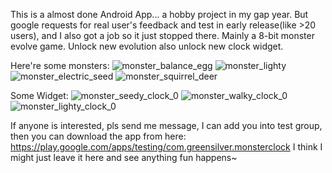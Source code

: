 This is a almost done Android App... a hobby project in my gap year.
But google requests for real user's feedback and test in early release(like >20 users), and I also got a job so it just stopped there.
Mainly a 8-bit monster evolve game. Unlock new evolution also unlock new clock widget.

Here're some monsters:
![monster_balance_egg](https://github.com/user-attachments/assets/e2259471-8c6b-4d01-ba18-1c982209ed42)
![monster_lighty](https://github.com/user-attachments/assets/854c3c28-66bf-41ac-aef7-de1a981e773c)
![monster_electric_seed](https://github.com/user-attachments/assets/7f24b798-dcfe-48a0-a72a-8d7dea2bbdea)
![monster_squirrel_deer](https://github.com/user-attachments/assets/b075a70e-0ceb-4af5-8ef1-09dc4454c2a4)

Some Widget:
![monster_seedy_clock_0](https://github.com/user-attachments/assets/a0b962ff-7232-4625-95e5-9994f5ef584b)
![monster_walky_clock_0](https://github.com/user-attachments/assets/e78cfa6f-8c1a-4632-b93b-2caaab71d66c)
![monster_lighty_clock_0](https://github.com/user-attachments/assets/30c06c31-75f1-4aaa-949f-b109f38da67a)



If anyone is interested, pls send me message, I can add you into test group, then you can download the app from here:
https://play.google.com/apps/testing/com.greensilver.monsterclock
I think I might just leave it here and see anything fun happens~

